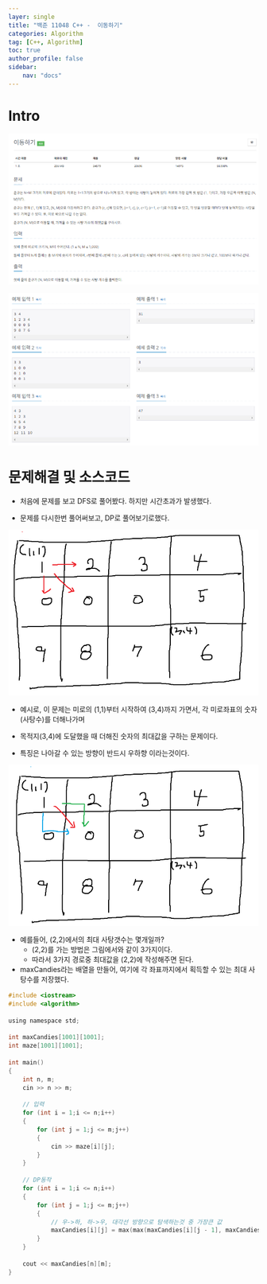 ```yaml
---
layer: single
title: "백준 11048 C++ -  이동하기"
categories: Algorithm
tag: [C++, Algorithm]
toc: true
author_profile: false
sidebar: 
    nav: "docs"
---
```



# Intro

![image](/images/2024/2024-10-05/capture_1.PNG) 

![image](/images/2024/2024-10-05/capture_2.PNG)  


# 문제해결 및 소스코드

- 처음에 문제를 보고 DFS로 풀어봤다.  하지만 시간초과가 발생했다.  

- 문제를 다시한번 풀어써보고, DP로 풀어보기로했다.  

![image](/images/2024/2024-10-05/capture_3.PNG)  


- 예시로, 이 문제는 미로의 (1,1)부터 시작하여 (3,4)까지 가면서, 각 미로좌표의 숫자(사탕수)를 더해나가며

- 목적지(3,4)에 도달했을 때 더해진 숫자의 최대값을 구하는 문제이다.  

- 특징은 나아갈 수 있는 방향이 반드시 우하향 이라는것이다.  

![image](/images/2024/2024-10-05/capture_4.PNG)  


- 예를들어, (2,2)에서의 최대 사탕갯수는 몇개일까? 
    - (2,2)를 가는 방법은 그림에서와 같이 3가지이다.  
    - 따라서 3가지 경로중 최대값을 (2,2)에 작성해주면 된다. 
- maxCandies라는 배열을 만들어, 여기에 각 좌표까지에서 획득할 수 있는 최대 사탕수를 저장했다.  


```c
#include <iostream>
#include <algorithm>

using namespace std;

int maxCandies[1001][1001];	
int maze[1001][1001];

int main()
{
	int n, m;
	cin >> n >> m;

	// 입력
	for (int i = 1;i <= n;i++)
	{
		for (int j = 1;j <= m;j++)
		{
			cin >> maze[i][j];
		}
	}

	// DP동작
	for (int i = 1;i <= n;i++)
	{
		for (int j = 1;j <= m;j++)
		{
			// 우->하, 하->우, 대각선 방향으로 탐색하는것 중 가장큰 값
			maxCandies[i][j] = max(max(maxCandies[i][j - 1], maxCandies[i - 1][j]), maxCandies[i - 1][j - 1]) + maze[i][j];
		}
	}

	cout << maxCandies[n][m];
}
```